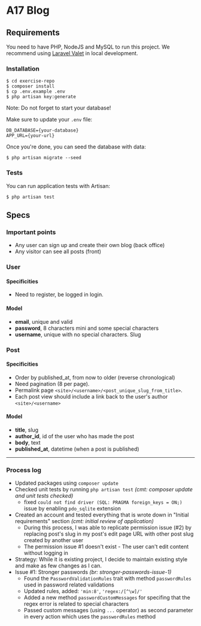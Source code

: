 # A17 Blog

## Requirements

You need to have PHP, NodeJS and MySQL to run this project. We recommend
using [Laravel Valet](https://laravel.com/docs/8.x/valet) in local development.

### Installation

```console
$ cd exercise-repo
$ composer install
$ cp .env.example .env
$ php artisan key:generate
```

Note: Do not forget to start your database!

Make sure to update your `.env` file:

```shell
DB_DATABASE={your-database}
APP_URL={your-url}
```

Once you're done, you can seed the database with data:

```console
$ php artisan migrate --seed
```

### Tests

You can run application tests with Artisan:

```console
$ php artisan test
```

## Specs

### Important points

-   Any user can sign up and create their own blog (back office)
-   Any visitor can see all posts (front)

### User

#### Specificities

-   Need to register, be logged in login.

#### Model

-   **email**, unique and valid
-   **password**, 8 characters mini and some special characters
-   **username**, unique with no special characters. Slug

### Post

#### Specificities

-   Order by published_at, from now to older (reverse chronological)
-   Need pagination (8 per page).
-   Permalink page `<site>/<username>/<post_unique_slug_from_title>`.
-   Each post view should include a link back to the user's author `<site>/<username>`

#### Model

-   **title**, slug
-   **author_id**, id of the user who has made the post
-   **body**, text
-   **published_at**, datetime (when a post is published)

---

### Process log

-   Updated packages using `composer update`
-   Checked unit tests by running `php artisan test` _(cmt: composer update and unit tests checked)_
    -   fixed `could not find driver (SQL: PRAGMA foreign_keys = ON;)` issue by enabling `pdo_sqlite` extension
-   Created an account and tested everything that is wrote down in "Initial requirements" section _(cmt: initial review of application)_
    -   During this process, I was able to replicate permission issue (#2) by replacing post's slug in my post's edit page URL with other post slug created by another user
    -   The permission issue #1 doesn't exist - The user can't edit content without logging in
-   Strategy: While it is existing project, I decide to maintain existing style and make as few changes as I can.
-   Issue #1: Stronger passwords _(br: stronger-passwords-issue-1)_
    -   Found the `PasswordValidationRules` trait with method `passwordRules` used in password related validations
    -   Updated rules, added: `'min:8'`, `'regex:/[^\w]/'`
    -   Added a new method `passwordCustomMessages` for specifing that the regex error is related to special characters
    -   Passed custom messages (using `...` operator) as second parameter in every action which uses the `passwordRules` method
